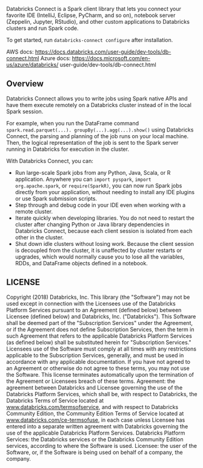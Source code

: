 Databricks Connect is a Spark client library that lets you connect your 
favorite IDE (IntelliJ, Eclipse, PyCharm, and so on), notebook server
(Zeppelin, Jupyter, RStudio), and other custom applications to Databricks
clusters and run Spark code.
            
        
To get started, run ``databricks-connect configure`` after installation.

AWS docs: https://docs.databricks.com/user-guide/dev-tools/db-connect.html
Azure docs: https://docs.microsoft.com/en-us/azure/databricks/
user-guide/dev-tools/db-connect.html

Overview
---------
Databricks Connect allows you to write 
jobs using Spark native APIs and have them execute remotely on a Databricks 
cluster instead of in the local Spark session.

For example, when you run the DataFrame command ``spark.read.parquet(...).
groupBy(...).agg(...).show()`` using Databricks Connect, the parsing and 
planning of the job runs on your local machine. Then, the logical 
representation of the job is sent to the Spark server running in Databricks 
for execution in the cluster.

With Databricks Connect, you can:
- Run large-scale Spark jobs from any Python, Java, Scala, or R application. 
Anywhere you can ``import pyspark``, ``import org.apache.spark``, or 
``require(SparkR)``, you can now run Spark jobs directly from your 
application, without needing to install any IDE plugins or use Spark 
submission scripts.
- Step through and debug code in your IDE even when working with a remote 
cluster.
- Iterate quickly when developing libraries. You do not need to restart the 
cluster after changing Python or Java library dependencies in Databricks 
Connect, because each client session is isolated from each other in the 
cluster.
- Shut down idle clusters without losing work. Because the client session is 
decoupled from the cluster, it is unaffected by cluster restarts or upgrades, 
which would normally cause you to lose all the variables, RDDs, and DataFrame 
objects defined in a notebook.

LICENSE
---------------------------------
Copyright (2018) Databricks, Inc.
This library (the "Software") may not be used except in connection with the
Licensees use of the Databricks Platform Services pursuant to an Agreement
(defined below) between Licensee (defined below) and Databricks, Inc.
("Databricks"). This Software shall be deemed part of the "Subscription
Services" under the Agreement, or if the Agreement does not define
Subscription Services, then the term in such Agreement that refers to the
applicable Databricks Platform Services (as defined below) shall be
substituted herein for "Subscription Services."  Licensees use of the
Software must comply at all times with any restrictions applicable to the
Subscription Services, generally, and must be used in accordance with any
applicable documentation. If you have not agreed to an Agreement or otherwise
do not agree to these terms, you may not use the Software.  This license
terminates automatically upon the termination of the Agreement or Licensees
breach of these terms.
Agreement: the agreement between Databricks and Licensee governing the use of
the Databricks Platform Services, which shall be, with respect to Databricks,
the Databricks Terms of Service located at www.databricks.com/termsofservice,
and with respect to Databricks Community Edition, the Community Edition Terms
of Service located at www.databricks.com/ce-termsofuse, in each case unless
Licensee has entered into a separate written agreement with Databricks
governing the use of the applicable Databricks Platform Services.
Databricks Platform Services: the Databricks services or the Databricks
Community Edition services, according to where the Software is used.
Licensee: the user of the Software, or, if the Software is being used on
behalf of a company, the company.
